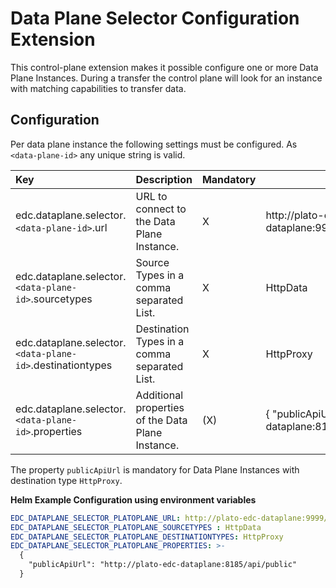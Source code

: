 # Data Plane Selector Configuration Extension

This control-plane extension makes it possible configure one or more Data Plane Instances. During a transfer the control
plane will look for an instance with matching capabilities to transfer data.

## Configuration

Per data plane instance the following settings must be configured. As `<data-plane-id>` any unique string is valid.

| Key                                                     | Description                                       | Mandatory | Example                                                           |
|:--------------------------------------------------------|:--------------------------------------------------|-----------|-------------------------------------------------------------------|
| edc.dataplane.selector.``<data-plane-id>``.url              | URL to connect to the Data Plane Instance.        | X         | http://plato-edc-dataplane:9999/api/dataplane/control             |
| edc.dataplane.selector.``<data-plane-id>``.sourcetypes      | Source Types in a comma separated List.           | X         | HttpData                                                          |
| edc.dataplane.selector.``<data-plane-id>``.destinationtypes | Destination Types in a comma separated List.      | X         | HttpProxy                                                         |
| edc.dataplane.selector.``<data-plane-id>``.properties       | Additional properties of the Data Plane Instance. | (X)       | { "publicApiUrl": "http://plato-edc-dataplane:8185/api/public" } |

The property `publicApiUrl` is mandatory for Data Plane Instances with destination type `HttpProxy`.

**Helm Example Configuration using environment variables**
```yaml
EDC_DATAPLANE_SELECTOR_PLATOPLANE_URL: http://plato-edc-dataplane:9999/api/dataplane/control
EDC_DATAPLANE_SELECTOR_PLATOPLANE_SOURCETYPES : HttpData
EDC_DATAPLANE_SELECTOR_PLATOPLANE_DESTINATIONTYPES: HttpProxy
EDC_DATAPLANE_SELECTOR_PLATOPLANE_PROPERTIES: >-
  { 
    "publicApiUrl": "http://plato-edc-dataplane:8185/api/public"
  }
```
